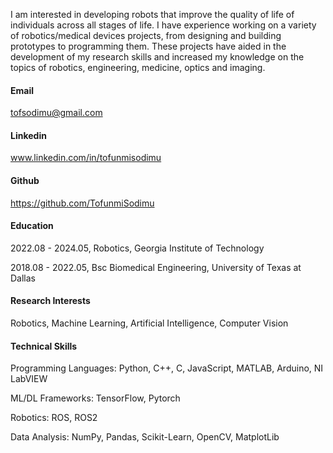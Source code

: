 I am interested in developing robots that improve the quality of life of individuals across all stages of life. I have experience working on a variety of robotics/medical devices projects, from designing and building prototypes to programming them. These projects have aided in the development of my research skills and increased my knowledge on the topics of robotics, engineering, medicine, optics and imaging.

#### Email
tofsodimu@gmail.com

#### Linkedin
www.linkedin.com/in/tofunmisodimu

#### Github
https://github.com/TofunmiSodimu

#### Education
2022.08 - 2024.05, Robotics, Georgia Institute of Technology

2018.08 - 2022.05, Bsc Biomedical Engineering, University of Texas at Dallas

#### Research Interests
Robotics, Machine Learning, Artificial Intelligence, Computer Vision

#### Technical Skills
Programming Languages: Python, C++, C, JavaScript, MATLAB, Arduino, NI LabVIEW  

ML/DL Frameworks: TensorFlow, Pytorch  

Robotics: ROS, ROS2

Data Analysis: NumPy, Pandas, Scikit-Learn, OpenCV, MatplotLib
